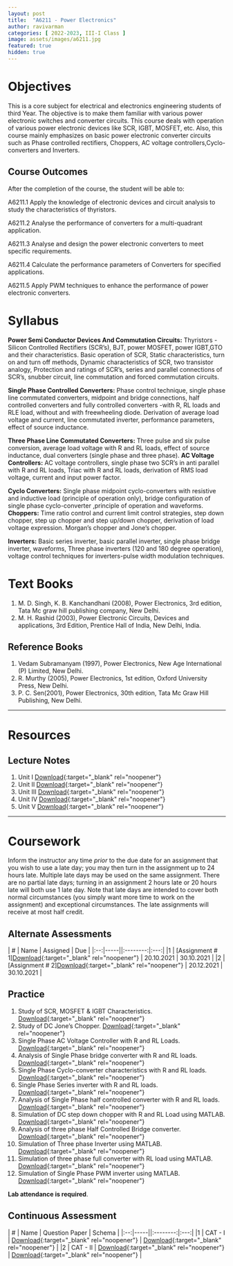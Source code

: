```yaml
---
layout: post
title:  "A6211 - Power Electronics"
author: ravivarman
categories: [ 2022-2023, III-I Class ]
image: assets/images/a6211.jpg
featured: true
hidden: true
---
```

# <a name="description">Objectives</a>

  This is a core subject for electrical and electronics engineering students of third Year. The objective is to make them familiar with various power electronic switches and converter circuits. This course deals with operation of various power electronic devices like SCR, IGBT, MOSFET, etc. Also, this course mainly emphasizes on basic power electronic converter circuits such as Phase controlled rectifiers, Choppers, AC voltage controllers,Cyclo-converters and Inverters.

## <a name="outcomes">Course Outcomes</a>

After the completion of the course, the student will be able to:

A6211.1 Apply the knowledge of electronic devices and circuit analysis to study the characteristics of thyristors.

A6211.2 Analyse the performance of converters for a multi-quadrant application.

A6211.3 Analyse and design the power electronic converters to meet specific requirements.

A6211.4 Calculate the performance parameters of Converters for specified applications.

A6211.5 Apply PWM techniques to enhance the performance of power electronic converters.

# <a name="syllabus">Syllabus</a>

**Power Semi Conductor Devices And Commutation Circuits:** Thyristors - Silicon Controlled Rectifiers (SCR’s), BJT, power MOSFET, power IGBT,GTO and their characteristics. Basic operation of SCR, Static characteristics, turn on and turn off methods, Dynamic characteristics of SCR, two transistor analogy, Protection and ratings of SCR’s, series and parallel connections of SCR’s, snubber circuit, line commutation and forced commutation circuits. 

**Single Phase Controlled Converters:** Phase control technique, single phase line commutated converters, midpoint and bridge connections, half controlled converters and fully controlled converters -with R, RL loads and RLE load, without and with freewheeling diode. Derivation of average load voltage and current, line commutated inverter, performance parameters, effect of source inductance.

**Three Phase Line Commutated Converters:** Three pulse and six pulse conversion, average load voltage with R and RL loads, effect of source inductance, dual converters (single phase and three phase).
**AC Voltage Controllers:** AC voltage controllers, single phase two SCR’s in anti parallel with R and RL loads, Triac with R and RL loads, derivation of RMS load voltage, current and input power factor.

**Cyclo Converters:** Single phase midpoint cyclo-converters with resistive and inductive load (principle of operation only), bridge configuration of single phase cyclo-converter ,principle of operation and waveforms.
**Choppers:** Time ratio control and current limit control strategies, step down chopper, step up chopper and step up/down chopper, derivation of load voltage expression. Morgan’s chopper and Jone’s chopper.

**Inverters:** Basic series inverter, basic parallel inverter, single phase bridge inverter, waveforms, Three phase inverters (120 and 180 degree operation), voltage control techniques for inverters-pulse width modulation techniques. 

# <a name="textbooks">Text Books</a>

1. M. D. Singh, K. B. Kanchandhani (2008), Power Electronics, 3rd edition, Tata Mc graw hill publishing company, New Delhi.
2. M. H. Rashid (2003), Power Electronic Circuits, Devices and applications, 3rd Edition, Prentice Hall of India, New Delhi, India.

## <a name="references">Reference Books</a>

1. Vedam Subramanyam (1997), Power Electronics, New Age International (P) Limited, New Delhi.
2. R. Murthy (2005), Power Electronics, 1st edition, Oxford University Press, New Delhi.
3. P. C. Sen(2001), Power Electronics, 30th edition, Tata Mc Graw Hill Publishing, New Delhi.

<hr>

# Resources

## <a name="lecturenotes">Lecture Notes</a>

1. Unit I [Download](#){:target="_blank" rel="noopener"}
2. Unit II [Download](https://vardhamancoe-my.sharepoint.com/:b:/g/personal/ravivarman_vardhaman_org/Efgnz0_-aQRDuWhbpIXGt2YBcokARae_wk16CCKcEqbioA?e=yUISSU){:target="_blank" rel="noopener"}
3. Unit III [Download](https://vardhamancoe-my.sharepoint.com/:b:/g/personal/ravivarman_vardhaman_org/ERHiwLi65nJNm_zIfc1AM6kBJ0ih3GJLuTIZMGuTXhNZvg?e=IvTS1C){:target="_blank" rel="noopener"}
4. Unit IV [Download](https://vardhamancoe-my.sharepoint.com/:b:/g/personal/ravivarman_vardhaman_org/Edw22XQ5i3RAqjVJuYRPP34BZv7T1p2meGBVAyv3Znv4Yw?e=mv7d9O){:target="_blank" rel="noopener"}
5. Unit V [Download](https://vardhamancoe-my.sharepoint.com/:b:/g/personal/ravivarman_vardhaman_org/EY6wpkz6q9VMmv9z_A5JRXwBPgE1GGr8MeeIPj8lb81ojQ?e=EalMcF){:target="_blank" rel="noopener"}

<hr>

# Coursework

Inform the instructor any time *prior* to the due date for an assignment that you wish to use a late day; you may then turn in the assignment up to 24 hours late. Multiple late days may be used on the same assignment. There are no partial late days; turning in an assignment 2 hours late or 20 hours late will both use 1 late day. Note that late days are intended to cover both normal circumstances (you simply want more time to work on the assignment) and exceptional circumstances. The late assignments will receive at most half credit.

## <a name="aat">Alternate Assessments</a>

| #  | Name | Assigned | Due |
|:--:|-----||:--------:|:---:|
|1 | [Assignment # 1][Download](link){:target="_blank" rel="noopener"} | 20.10.2021 | 30.10.2021 |
|2 | [Assignment # 2][Download](link){:target="_blank" rel="noopener"} | 20.12.2021 | 30.10.2021 |

## <a name="practice">Practice</a>

1. Study of SCR, MOSFET & IGBT Characteristics. [Download](link){:target="_blank" rel="noopener"}
2. Study of DC Jone’s Chopper. [Download](link){:target="_blank" rel="noopener"}
3. Single Phase AC Voltage Controller with R and RL Loads. [Download](link){:target="_blank" rel="noopener"}
4. Analysis of Single Phase bridge converter with R and RL loads. [Download](link){:target="_blank" rel="noopener"}
5. Single Phase Cyclo-converter characteristics with R and RL loads. [Download](link){:target="_blank" rel="noopener"}
6. Single Phase Series inverter with R and RL loads. [Download](link){:target="_blank" rel="noopener"}
7. Analysis of Single Phase half controlled converter with R and RL loads. [Download](link){:target="_blank" rel="noopener"}
8. Simulation of DC step down chopper with R and RL Load using MATLAB. [Download](link){:target="_blank" rel="noopener"}
9. Analysis of three phase Half Controlled Bridge converter. [Download](link){:target="_blank" rel="noopener"}
10. Simulation of Three phase Inverter using MATLAB. [Download](link){:target="_blank" rel="noopener"}
11. Simulation of three phase full converter with RL load using MATLAB. [Download](link){:target="_blank" rel="noopener"}
12. Simulation of Single Phase PWM inverter using MATLAB. [Download](link){:target="_blank" rel="noopener"}

**Lab attendance is required**.

## <a name="cat">Continuous Assessment</a>

| #  | Name | Question Paper | Schema  |
|:--:|-----||:--------:|:---:|
|1 | CAT - I | [Download](link){:target="_blank" rel="noopener"} | [Download](link){:target="_blank" rel="noopener"} |
|2 | CAT - II | [Download](link){:target="_blank" rel="noopener"} | [Download](link){:target="_blank" rel="noopener"} |
